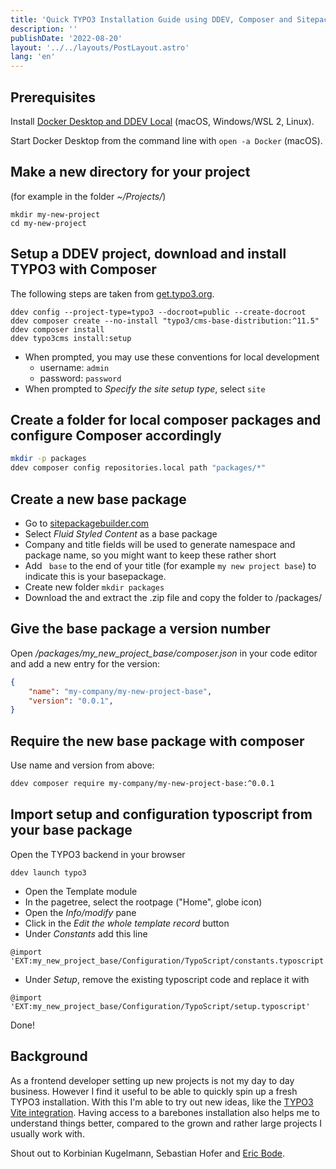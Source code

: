```yaml
---
title: 'Quick TYPO3 Installation Guide using DDEV, Composer and Sitepackagebuilder'
description: ''
publishDate: '2022-08-20'
layout: '../../layouts/PostLayout.astro'
lang: 'en'
---
```


## Prerequisites

Install [Docker Desktop and DDEV Local](https://ddev.readthedocs.io/en/stable/users/install/) (macOS, Windows/WSL 2, Linux).

Start Docker Desktop from the command line with `open -a Docker` (macOS).


## Make a new directory for your project 
(for example in the folder *~/Projects/*)  

```shell
mkdir my-new-project
cd my-new-project
```

## Setup a DDEV project, download and install TYPO3 with Composer

The following steps are taken from [get.typo3.org](https://get.typo3.org/).

```shell
ddev config --project-type=typo3 --docroot=public --create-docroot
ddev composer create --no-install "typo3/cms-base-distribution:^11.5"
ddev composer install
ddev typo3cms install:setup
```
- When prompted, you may use these conventions for local development  
  - username: `admin`  
  - password: `password`  
- When prompted to *Specify the site setup type*, select `site`  

## Create a folder for local composer packages and configure Composer accordingly

```bash
mkdir -p packages 
ddev composer config repositories.local path "packages/*"
```
## Create a new base package

- Go to [sitepackagebuilder.com](https://www.sitepackagebuilder.com/new/)
- Select *Fluid Styled Content* as a base package  
- Company and title fields will be used to generate namespace and package name, so you might want to keep these rather short  
- Add ` base` to the end of your title (for example `my new project base`) to indicate this is your basepackage.  
- Create new folder `mkdir packages`  
- Download the and extract the .zip file and copy the folder to /packages/  
  
## Give the base package a version number

Open */packages/my_new_project_base/composer.json* in your code editor and add a new entry for the version:
 
```json
{
	"name": "my-company/my-new-project-base",
	"version": "0.0.1",
}
```

## Require the new base package with composer

Use name and version from above:
 
```bash
ddev composer require my-company/my-new-project-base:^0.0.1
```

## Import setup and configuration typoscript from your base package  

Open the TYPO3 backend in your browser  

```shell
ddev launch typo3
```

- Open the Template module  
- In the pagetree, select the rootpage ("Home", globe icon)  
- Open the *Info/modify* pane  
- Click in the *Edit the whole template record* button  
- Under *Constants* add this line  
  
```typoscript
@import 'EXT:my_new_project_base/Configuration/TypoScript/constants.typoscript'
```

- Under *Setup*, remove the existing typoscript code and replace it with  

```typoscript
@import 'EXT:my_new_project_base/Configuration/TypoScript/setup.typoscript'
```

Done!



## Background

As a frontend developer setting up new projects is not my day to day business. However I find it useful to be able to quickly spin up a fresh TYPO3 installation. With this I'm able to try out new ideas, like the [TYPO3 Vite integration](/blog/typo3-vite/). Having access to a barebones installation also helps me to understand things better, compared to the grown and rather large projects I usually work with.

Shout out to Korbinian Kugelmann, Sebastian Hofer and [Eric Bode](https://twitter.com/ErHaWeb/status/1561668711383240704).